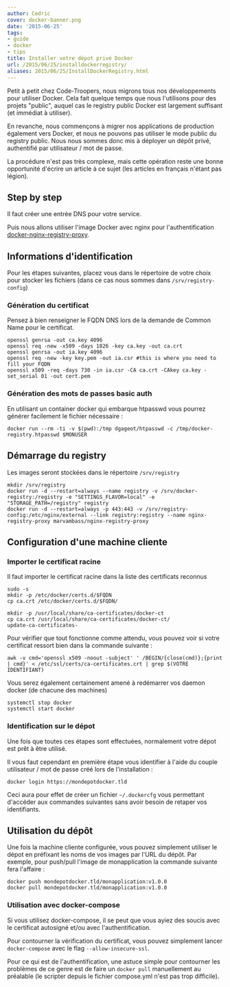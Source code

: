 ```yaml
---
author: Cedric
cover: docker-banner.png
date: '2015-06-25'
tags:
- guide
- docker
- tips
title: Installer votre dépot privé Docker
url: /2015/06/25/installdockerregistry/
aliases: 2015/06/25/InstallDockerRegistry.html
---
```


Petit à petit chez Code-Troopers, nous migrons tous nos développements pour utiliser Docker.
Cela fait quelque temps que nous l'utilisons pour des projets "public", auquel cas le registry public Docker est largement suffisant (et immédiat à utiliser).

En revanche, nous commençons à migrer nos applications de production également vers Docker, et nous ne pouvons pas utiliser le mode public du registry public.
Nous nous sommes donc mis à déployer un dépôt privé, authentifié par utilisateur / mot de passe.

La procédure n'est pas très complexe, mais cette opération reste une bonne opportunité d'écrire un article à ce sujet (les articles en français n'étant pas légion).


## Step by step
Il faut créer une entrée DNS pour votre service.

Puis nous allons utiliser l'image Docker avec nginx pour l'authentification [docker-nginx-registry-proxy](https://github.com/MarvAmBass/docker-nginx-registry-proxy).

## Informations d'identification
Pour les étapes suivantes, placez vous dans le répertoire de votre choix pour stocker les fichiers (dans ce cas nous sommes dans `/srv/registry-config`)

### Génération du certificat
Pensez à bien renseigner le FQDN DNS lors de la demande de Common Name pour le certificat.

    openssl genrsa -out ca.key 4096
    openssl req -new -x509 -days 1826 -key ca.key -out ca.crt
    openssl genrsa -out ia.key 4096
    openssl req -new -key key.pem -out ia.csr #this is where you need to fill your FQDN
    openssl x509 -req -days 730 -in ia.csr -CA ca.crt -CAkey ca.key -set_serial 01 -out cert.pem

### Génération des mots de passes basic auth
En utilisant un container docker qui embarque htpasswd vous pourrez générer facilement le fichier nécessaire :

    docker run --rm -ti -v $(pwd):/tmp dgageot/htpasswd -c /tmp/docker-registry.htpasswd $MONUSER

## Démarrage du registry
Les images seront stockées dans le répertoire `/srv/registry`

    mkdir /srv/registry
    docker run -d --restart=always --name registry -v /srv/docker-registry:/registry -e "SETTINGS_FLAVOR=local" -e "STORAGE_PATH=/registry" registry
    docker run -d --restart=always -p 443:443 -v /srv/registry-config:/etc/nginx/external --link registry:registry --name nginx-registry-proxy marvambass/nginx-registry-proxy

## Configuration d'une machine cliente

### Importer le certificat racine
Il faut importer le certificat racine dans la liste des certificats reconnus

    sudo -s
    mkdir -p /etc/docker/certs.d/$FQDN
    cp ca.crt /etc/docker/certs.d/$FQDN/

    mkdir -p /usr/local/share/ca-certificates/docker-ct
    cp ca.crt /usr/local/share/ca-certificates/docker-ct/
    update-ca-certificates-

Pour vérifier que tout fonctionne comme attendu, vous pouvez voir si votre certificat ressort bien dans la commande suivante :

    awk -v cmd='openssl x509 -noout -subject' ' /BEGIN/{close(cmd)};{print | cmd}' < /etc/ssl/certs/ca-certificates.crt | grep $(VOTRE IDENTIFIANT)

Vous serez également certainement amené à redémarrer vos daemon docker (de chacune des machines)

    systemctl stop docker
    systemctl start docker

### Identification sur le dépot
Une fois que toutes ces étapes sont effectuées, normalement votre dépot est prêt à être utilisé.

Il vous faut cependant en première étape vous identifier à l'aide du couple utilisateur / mot de passe créé lors de l'installation :

    docker login https://mondepotdocker.tld

Ceci aura pour effet de créer un fichier `~/.dockercfg` vous permettant d'accéder aux commandes suivantes sans avoir besoin de retaper vos identifiants.

## Utilisation du dépôt

Une fois la machine cliente configurée, vous pouvez simplement utiliser le dépot en préfixant les noms de vos images par l'URL du dépôt.
Par exemple, pour push/pull l'image de monapplication la commande suivante fera l'affaire :

    docker push mondepotdocker.tld/monapplication:v1.0.0
    docker pull mondepotdocker.tld/monapplication:v1.0.0

### Utilisation avec docker-compose

Si vous utilisez docker-compose, il se peut que vous ayiez des soucis avec le certificat autosigné et/ou avec l'authentification.

Pour contourner la vérification du certificat, vous pouvez simplement lancer `docker-compose` avec le flag `--allow-insecure-ssl`.

Pour ce qui est de l'authentification, une astuce simple pour contourner les problèmes de ce genre est de faire un `docker pull` manuellement au préalable (le scripter depuis le fichier compose.yml n'est pas trop difficile).
